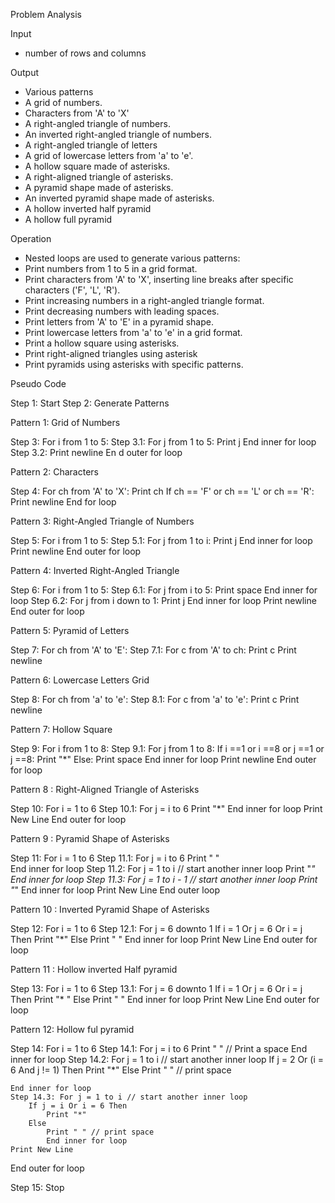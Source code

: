 Problem Analysis

Input
- number of rows and columns

Output
- Various patterns
- A grid of numbers.
- Characters from 'A' to 'X'
- A right-angled triangle of numbers.
- An inverted right-angled triangle of numbers.
- A right-angled triangle of letters
- A grid of lowercase letters from 'a' to 'e'.
- A hollow square made of asterisks.
- A right-aligned triangle of asterisks.
- A pyramid shape made of asterisks.
- An inverted pyramid shape made of asterisks.
- A hollow inverted half pyramid
- A hollow full pyramid

Operation

- Nested loops are used to generate various patterns:
- Print numbers from 1 to 5 in a grid format.
- Print characters from 'A' to 'X', inserting line breaks after specific characters ('F', 'L', 'R').
- Print increasing numbers in a right-angled triangle format.
- Print decreasing numbers with leading spaces.
- Print letters from 'A' to 'E' in a pyramid shape.
- Print lowercase letters from 'a' to 'e' in a grid format.
- Print a hollow square using asterisks.
- Print right-aligned triangles using asterisk
- Print pyramids using asterisks with specific patterns.

Pseudo Code

Step 1: Start 
Step 2: Generate Patterns

Pattern 1: Grid of Numbers

Step 3: For i from 1 to 5:
    Step 3.1: For j from 1 to 5:
        Print j
        End inner for loop
    Step 3.2: Print newline
    En d outer for loop

Pattern 2: Characters 

Step 4: For ch from 'A' to 'X':
    Print ch
    If ch == 'F' or ch == 'L' or ch == 'R':
        Print newline
        End for loop

Pattern 3: Right-Angled Triangle of Numbers

Step 5: For i from 1 to 5:
    Step 5.1: For j from 1 to i:
        Print j
        End inner for loop
            Print newline
    End outer for loop

Pattern 4: Inverted Right-Angled Triangle

Step 6: For i from 1 to 5:
    Step 6.1: For j from i to 5:
        Print space
        End inner for loop
    Step 6.2: For j from i down to 1:
        Print j
        End inner for loop
         Print newline
    End outer for loop

Pattern 5: Pyramid of Letters

Step 7: For ch from 'A' to 'E':
    Step 7.1: For c from 'A' to ch:
        Print c
     Print newline

Pattern 6: Lowercase Letters Grid

Step 8: For ch from 'a' to 'e':
    Step 8.1: For c from 'a' to 'e':
        Print c
    Print newline

Pattern 7: Hollow Square

Step 9: For i from 1 to 8:
    Step 9.1: For j from 1 to 8:
        If i ==1 or i ==8 or j ==1 or j ==8:
            Print "*"
        Else:
            Print space
            End inner for loop
     Print newline
    End outer for loop

Pattern 8 : Right-Aligned Triangle of Asterisks

Step 10: For i = 1 to 6
    Step 10.1: For j = i to 6
        Print "*"
    End inner for loop
    Print New Line
End outer for loop

Pattern 9 : Pyramid Shape of Asterisks

Step 11: For i = 1 to 6
    Step 11.1: For j = i to 6
        Print " "  
    End inner for loop
    Step 11.2: For j = 1 to i // start another inner loop
        Print "*"
    End inner for loop
    Step 11.3: For j = 1 to i - 1 // start another inner loop
        Print "*"
    End inner for loop
    Print New Line
End outer loop

Pattern 10 : Inverted Pyramid Shape of Asterisks

Step 12: For i = 1 to 6
    Step 12.1: For j = 6 downto 1
        If i = 1 Or j = 6 Or i = j Then
            Print "*"
        Else
            Print " "
    End inner for loop
    Print New Line
End outer for loop

Pattern 11 : Hollow inverted Half pyramid

Step 13: For i = 1 to 6
    Step 13.1: For j = 6 downto 1
        If i = 1 Or j = 6 Or i = j Then
            Print "* " 
        Else
            Print "  "
    End inner for loop
    Print New Line
End outer for loop

Pattern 12: Hollow ful pyramid

Step 14: For i = 1 to 6
    Step 14.1: For j = i to 6
        Print " " // Print a space
    End inner for loop
    Step 14.2: For j = 1 to i // start another inner loop
        If j = 2 Or (i = 6 And j != 1) Then
            Print "*"
        Else
            Print " " // print space
        
    End inner for loop
    Step 14.3: For j = 1 to i // start another inner loop
        If j = i Or i = 6 Then
            Print "*"
        Else
            Print " " // print space
            End inner for loop
    Print New Line
End outer for loop

Step 15: Stop
